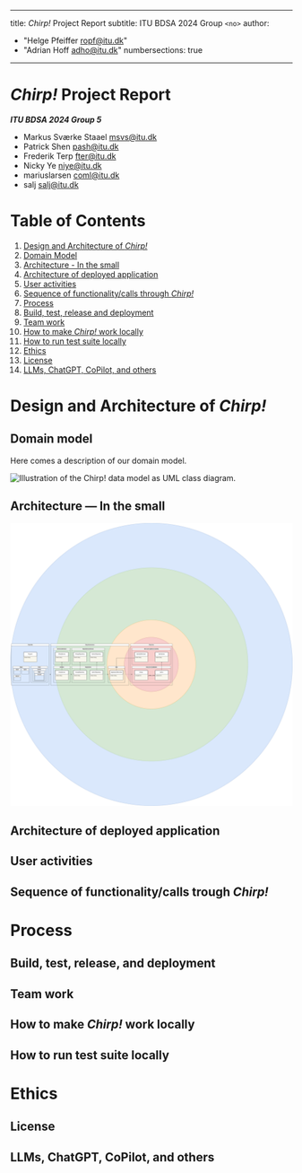 
---
title: _Chirp!_ Project Report
subtitle: ITU BDSA 2024 Group `<no>`
author:
- "Helge Pfeiffer <ropf@itu.dk>"
- "Adrian Hoff <adho@itu.dk>"
numbersections: true
---
_Chirp!_ Project Report
==============
***ITU BDSA 2024 Group 5***
- Markus Sværke Staael <msvs@itu.dk>
- Patrick Shen <pash@itu.dk>
- Frederik Terp <fter@itu.dk>
- Nicky Ye <niye@itu.dk>
- mariuslarsen <coml@itu.dk>
- salj <salj@itu.dk>
<div style="page-break-after: always;"></div>

# Table of Contents
1. [Design and Architecture of _Chirp!_](#design)
2. [Domain Model](#domain)
3. [Architecture - In the small](#architecture)
4. [Architecture of deployed application](#deployed)
5. [User activities](#useractivities)
6. [Sequence of functionality/calls through _Chirp!_](#sequence)
7. [Process](#process)
8. [Build, test, release and deployment](#buildtest)
9. [Team work](#teamwork)
10. [How to make _Chirp!_ work locally](#localchirp)
11. [How to run test suite locally](#localtest)
12. [Ethics](#ethics)
13. [License](#license)
14. [LLMs, ChatGPT, CoPilot, and others](#chatgpt)

# Design and Architecture of _Chirp!_ <a name="design"></a>

## Domain model <a name="domain"></a>

Here comes a description of our domain model.

![Illustration of the _Chirp!_ data model as UML class diagram.](docs/images/domain_model.png)

## Architecture — In the small <a name="architecture"></a>

![Illustration of onion architechture.](docs/images/Onion-Architecture.png)

## Architecture of deployed application <a name="deployed"></a>

## User activities <a name="useractivities"></a>

## Sequence of functionality/calls trough _Chirp!_ <a name="sequence"></a>

# Process <a name="process"></a>

## Build, test, release, and deployment <a name="buildtest"></a>

## Team work <a name="teamwork"></a>

## How to make _Chirp!_ work locally <a name="localchirp"></a>

## How to run test suite locally <a name="localtest"></a>

# Ethics <a name="ethics"></a>

## License <a name="license"></a>

## LLMs, ChatGPT, CoPilot, and others <a name="chatgpt"></a>
